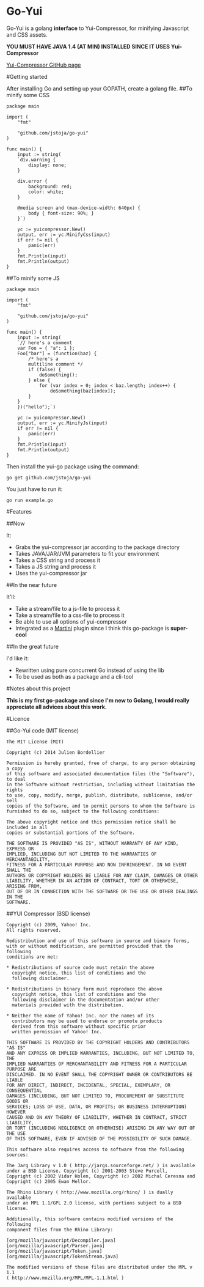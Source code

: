 Go-Yui
======

  Go-Yui is a golang **interface** to Yui-Compressor, for minifying Javascript and CSS assets.

**YOU MUST HAVE JAVA 1.4 (AT MIN) INSTALLED SINCE IT USES Yui-Compressor**

[Yui-Compressor GitHub page](http://yui.github.io/yuicompressor/)

#Getting started

After installing Go and setting up your GOPATH, create a golang file.
##To minify some CSS

	package main
	
	import (
		"fmt"

		"github.com/jstoja/go-yui"
	)

	func main() {
		input := string(
		`div.warning {
			display: none;
		}

		div.error {
			background: red;
			color: white;
		}

		@media screen and (max-device-width: 640px) {
			body { font-size: 90%; }
		}`)

		yc := yuicompressor.New()
		output, err := yc.MinifyCss(input)
		if err != nil {
			panic(err)
		}
		fmt.Println(input)
		fmt.Println(output)		
	}
	
##To minify some JS

	package main
	
	import (
		"fmt"

		"github.com/jstoja/go-yui"
	)

	func main() {
		input := string(
		`// here's a comment
		var Foo = { "a": 1 };
		Foo["bar"] = (function(baz) {
			/* here's a
			multiline comment */
			if (false) {
				doSomething();
			} else {
				for (var index = 0; index < baz.length; index++) {
					doSomething(baz[index]);
			}
		}
		})("hello");`)

		yc := yuicompressor.New()
		output, err := yc.MinifyJs(input)
		if err != nil {
			panic(err)
		}
		fmt.Println(input)
		fmt.Println(output)		
	}
	

Then install the yui-go package using the command:

	go get github.com/jstoja/go-yui
	
You just have to run it:

	go run example.go
	
#Features

##Now

It:

* Grabs the yui-compressor jar according to the package directory
* Takes JAVA/JAR/JVM parameters to fit your environment
* Takes a CSS string and process it
* Takes a JS string and process it
* Uses the yui-compressor jar

##In the near future

It'll:

* Take a stream/file to a js-file to process it
* Take a stream/file to a css-file to process it
* Be able to use all options of yui-compressor
* Integrated as a [Martini](https://github.com/codegangsta/martini/) plugin since I think this go-package is **super-cool**

##In the great future

I'd like it:

* Rewritten using pure concurrent Go instead of using the lib
* To be used as both as a package and a cli-tool

	
#Notes about this project

**This is my first go-package and since I'm new to Golang, I would really appreciate all advices about this work.**

#Licence

##Go-Yui code (MIT license)

	The MIT License (MIT)

	Copyright (c) 2014 Julien Bordellier

	Permission is hereby granted, free of charge, to any person obtaining a copy
	of this software and associated documentation files (the "Software"), to deal
	in the Software without restriction, including without limitation the rights
	to use, copy, modify, merge, publish, distribute, sublicense, and/or sell
	copies of the Software, and to permit persons to whom the Software is
	furnished to do so, subject to the following conditions:

	The above copyright notice and this permission notice shall be included in all
	copies or substantial portions of the Software.

	THE SOFTWARE IS PROVIDED "AS IS", WITHOUT WARRANTY OF ANY KIND, EXPRESS OR
	IMPLIED, INCLUDING BUT NOT LIMITED TO THE WARRANTIES OF MERCHANTABILITY,
	FITNESS FOR A PARTICULAR PURPOSE AND NON INFRINGEMENT. IN NO EVENT SHALL THE
	AUTHORS OR COPYRIGHT HOLDERS BE LIABLE FOR ANY CLAIM, DAMAGES OR OTHER
	LIABILITY, WHETHER IN AN ACTION OF CONTRACT, TORT OR OTHERWISE, ARISING FROM,
	OUT OF OR IN CONNECTION WITH THE SOFTWARE OR THE USE OR OTHER DEALINGS IN THE
	SOFTWARE.

##YUI Compressor (BSD license)

	Copyright (c) 2009, Yahoo! Inc.
	All rights reserved.

	Redistribution and use of this software in source and binary forms,
	with or without modification, are permitted provided that the following
	conditions are met:

	* Redistributions of source code must retain the above
	  copyright notice, this list of conditions and the
	  following disclaimer.

	* Redistributions in binary form must reproduce the above
	  copyright notice, this list of conditions and the
	  following disclaimer in the documentation and/or other
	  materials provided with the distribution.

	* Neither the name of Yahoo! Inc. nor the names of its
	  contributors may be used to endorse or promote products
	  derived from this software without specific prior
	  written permission of Yahoo! Inc.

	THIS SOFTWARE IS PROVIDED BY THE COPYRIGHT HOLDERS AND CONTRIBUTORS "AS IS"
	AND ANY EXPRESS OR IMPLIED WARRANTIES, INCLUDING, BUT NOT LIMITED TO, THE
	IMPLIED WARRANTIES OF MERCHANTABILITY AND FITNESS FOR A PARTICULAR PURPOSE ARE
	DISCLAIMED. IN NO EVENT SHALL THE COPYRIGHT OWNER OR CONTRIBUTORS BE LIABLE
	FOR ANY DIRECT, INDIRECT, INCIDENTAL, SPECIAL, EXEMPLARY, OR CONSEQUENTIAL
	DAMAGES (INCLUDING, BUT NOT LIMITED TO, PROCUREMENT OF SUBSTITUTE GOODS OR
	SERVICES; LOSS OF USE, DATA, OR PROFITS; OR BUSINESS INTERRUPTION) HOWEVER
	CAUSED AND ON ANY THEORY OF LIABILITY, WHETHER IN CONTRACT, STRICT LIABILITY,
	OR TORT (INCLUDING NEGLIGENCE OR OTHERWISE) ARISING IN ANY WAY OUT OF THE USE
	OF THIS SOFTWARE, EVEN IF ADVISED OF THE POSSIBILITY OF SUCH DAMAGE.

	This software also requires access to software from the following sources:

	The Jarg Library v 1.0 ( http://jargs.sourceforge.net/ ) is available
	under a BSD License. Copyright (c) 2001-2003 Steve Purcell,
	Copyright (c) 2002 Vidar Holen, Copyright (c) 2002 Michal Ceresna and
	Copyright (c) 2005 Ewan Mellor.

	The Rhino Library ( http://www.mozilla.org/rhino/ ) is dually available
	under an MPL 1.1/GPL 2.0 license, with portions subject to a BSD license.

	Additionally, this software contains modified versions of the following
	component files from the Rhino Library:

	[org/mozilla/javascript/Decompiler.java]
	[org/mozilla/javascript/Parser.java]
	[org/mozilla/javascript/Token.java]
	[org/mozilla/javascript/TokenStream.java]

	The modified versions of these files are distributed under the MPL v 1.1
	( http://www.mozilla.org/MPL/MPL-1.1.html )

